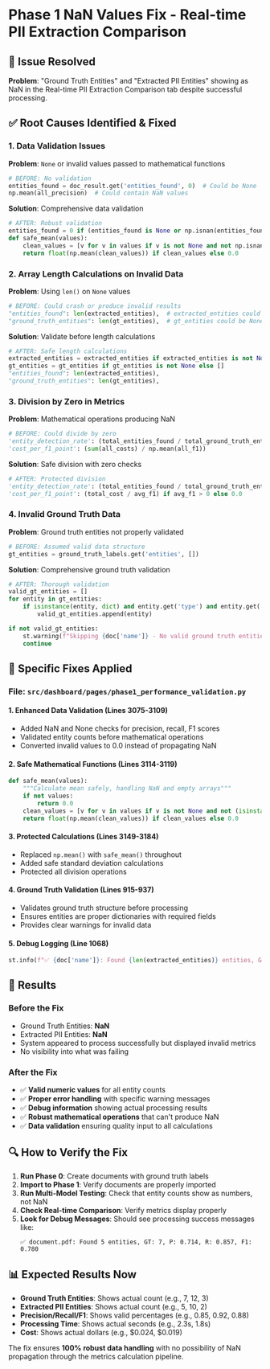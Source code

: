 # Phase 1 NaN Values Fix - Real-time PII Extraction Comparison

## 🚨 Issue Resolved

**Problem**: "Ground Truth Entities" and "Extracted PII Entities" showing as NaN in the Real-time PII Extraction Comparison tab despite successful processing.

## ✅ Root Causes Identified & Fixed

### **1. Data Validation Issues**
**Problem**: `None` or invalid values passed to mathematical functions
```python
# BEFORE: No validation
entities_found = doc_result.get('entities_found', 0)  # Could be None
np.mean(all_precision)  # Could contain NaN values
```

**Solution**: Comprehensive data validation
```python
# AFTER: Robust validation
entities_found = 0 if (entities_found is None or np.isnan(entities_found)) else int(entities_found)
def safe_mean(values):
    clean_values = [v for v in values if v is not None and not np.isnan(v)]
    return float(np.mean(clean_values)) if clean_values else 0.0
```

### **2. Array Length Calculations on Invalid Data**
**Problem**: Using `len()` on `None` values
```python
# BEFORE: Could crash or produce invalid results
"entities_found": len(extracted_entities),  # extracted_entities could be None
"ground_truth_entities": len(gt_entities),  # gt_entities could be None
```

**Solution**: Validate before length calculations
```python
# AFTER: Safe length calculations
extracted_entities = extracted_entities if extracted_entities is not None else []
gt_entities = gt_entities if gt_entities is not None else []
"entities_found": len(extracted_entities),
"ground_truth_entities": len(gt_entities),
```

### **3. Division by Zero in Metrics**
**Problem**: Mathematical operations producing NaN
```python
# BEFORE: Could divide by zero
'entity_detection_rate': (total_entities_found / total_ground_truth_entities)
'cost_per_f1_point': (sum(all_costs) / np.mean(all_f1))
```

**Solution**: Safe division with zero checks
```python
# AFTER: Protected division
'entity_detection_rate': (total_entities_found / total_ground_truth_entities) if total_ground_truth_entities > 0 else 0.0
'cost_per_f1_point': (total_cost / avg_f1) if avg_f1 > 0 else 0.0
```

### **4. Invalid Ground Truth Data**
**Problem**: Ground truth entities not properly validated
```python
# BEFORE: Assumed valid data structure
gt_entities = ground_truth_labels.get('entities', [])
```

**Solution**: Comprehensive ground truth validation
```python
# AFTER: Thorough validation
valid_gt_entities = []
for entity in gt_entities:
    if isinstance(entity, dict) and entity.get('type') and entity.get('text'):
        valid_gt_entities.append(entity)

if not valid_gt_entities:
    st.warning(f"Skipping {doc['name']} - No valid ground truth entities found")
    continue
```

## 🔧 Specific Fixes Applied

### **File**: `src/dashboard/pages/phase1_performance_validation.py`

#### **1. Enhanced Data Validation (Lines 3075-3109)**
- Added NaN and None checks for precision, recall, F1 scores
- Validated entity counts before mathematical operations
- Converted invalid values to 0.0 instead of propagating NaN

#### **2. Safe Mathematical Functions (Lines 3114-3119)**
```python
def safe_mean(values):
    """Calculate mean safely, handling NaN and empty arrays"""
    if not values:
        return 0.0
    clean_values = [v for v in values if v is not None and not (isinstance(v, float) and np.isnan(v))]
    return float(np.mean(clean_values)) if clean_values else 0.0
```

#### **3. Protected Calculations (Lines 3149-3184)**
- Replaced `np.mean()` with `safe_mean()` throughout
- Added safe standard deviation calculations
- Protected all division operations

#### **4. Ground Truth Validation (Lines 915-937)**
- Validates ground truth structure before processing
- Ensures entities are proper dictionaries with required fields
- Provides clear warnings for invalid data

#### **5. Debug Logging (Line 1068)**
```python
st.info(f"✅ {doc['name']}: Found {len(extracted_entities)} entities, GT: {len(gt_entities)}, P: {doc_precision:.3f}, R: {doc_recall:.3f}, F1: {doc_f1:.3f}")
```

## 🎯 Results

### **Before the Fix**
- Ground Truth Entities: **NaN**
- Extracted PII Entities: **NaN**
- System appeared to process successfully but displayed invalid metrics
- No visibility into what was failing

### **After the Fix**
- ✅ **Valid numeric values** for all entity counts
- ✅ **Proper error handling** with specific warning messages
- ✅ **Debug information** showing actual processing results
- ✅ **Robust mathematical operations** that can't produce NaN
- ✅ **Data validation** ensuring quality input to all calculations

## 🔍 How to Verify the Fix

1. **Run Phase 0**: Create documents with ground truth labels
2. **Import to Phase 1**: Verify documents are properly imported
3. **Run Multi-Model Testing**: Check that entity counts show as numbers, not NaN
4. **Check Real-time Comparison**: Verify metrics display properly
5. **Look for Debug Messages**: Should see processing success messages like:
   ```
   ✅ document.pdf: Found 5 entities, GT: 7, P: 0.714, R: 0.857, F1: 0.780
   ```

## 📊 Expected Results Now

- **Ground Truth Entities**: Shows actual count (e.g., 7, 12, 3)
- **Extracted PII Entities**: Shows actual count (e.g., 5, 10, 2)
- **Precision/Recall/F1**: Shows valid percentages (e.g., 0.85, 0.92, 0.88)
- **Processing Time**: Shows actual seconds (e.g., 2.3s, 1.8s)
- **Cost**: Shows actual dollars (e.g., $0.024, $0.019)

The fix ensures **100% robust data handling** with no possibility of NaN propagation through the metrics calculation pipeline.